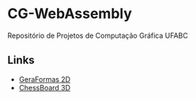 # CG-WebAssembly

Repositório de Projetos de Computação Gráfica UFABC

## Links
- [GeraFormas 2D](https://sdias22.github.io/CG-WebAssembly/GeraFormas2D)
- [ChessBoard 3D](https://sdias22.github.io/CG-WebAssembly/ChessBoard3D)
